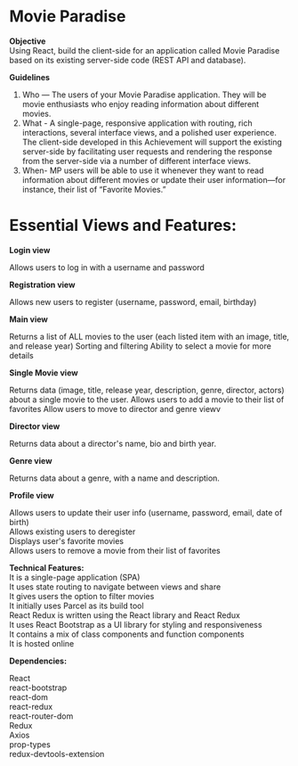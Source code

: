 # Movie Paradise

<b>Objective</b> 
<br>
Using React, build the client-side for an application called Movie Paradise based on its existing server-side code (REST API and database).

<b>Guidelines</b>
1. Who — The users of your Movie Paradise application. They will be movie enthusiasts who enjoy reading information about different movies.
2. What - A single-page, responsive application with routing, rich interactions, several interface views, and a polished user experience. The client-side developed in this Achievement will support the existing server-side by facilitating user requests and rendering the response from the server-side via a number of different interface views.
3. When-  MP users will be able to use it whenever they want to read information about different movies or update their user information—for instance, their list of “Favorite Movies.”

<h1><b>Essential Views and Features:</b></h1>

<b>Login view</b>

Allows users to log in with a username and password

<b>Registration view</b>

Allows new users to register (username, password, email, birthday)

<b>Main view</b>

Returns a list of ALL movies to the user (each listed item with an image, title, and release year)
Sorting and filtering
Ability to select a movie for more details

<b>Single Movie view</b>

Returns data (image, title, release year, description, genre, director, actors) about a single movie to the user.
Allows users to add a movie to their list of favorites
Allow users to move to director and genre viewv


<b>Director view</b>

Returns data about a director's name, bio and birth year.


<b>Genre view</b>

Returns data about a genre, with a name and description.

<b>Profile view</b>

Allows users to update their user info (username, password, email, date of birth)<br>
Allows existing users to deregister<br>
Displays user's favorite movies<br>
Allows users to remove a movie from their list of favorites<br>


<b>Technical Features:
</b>
<br>
It is a single-page application (SPA)<br>
It uses state routing to navigate between views and share <br>
It gives users the option to filter movies<br>
It initially uses Parcel as its build tool<br>
React Redux is written using the React library and React Redux<br>
It uses React Bootstrap as a UI library for styling and responsiveness<br>
It contains a mix of class components and function components<br>
It is hosted online

<b>Dependencies:</b>

React<br>
react-bootstrap<br>
react-dom<br>
react-redux<br>
react-router-dom<br>
Redux<br>
Axios<br>
prop-types<br>
redux-devtools-extension<br>
